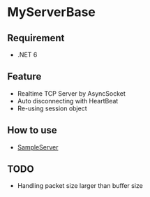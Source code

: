 ﻿# MyServerBase

## Requirement
- .NET 6

## Feature
- Realtime TCP Server by AsyncSocket
- Auto disconnecting with HeartBeat
- Re-using session object

## How to use
- [SampleServer](../SampleServer)

## TODO
- Handling packet size larger than buffer size


